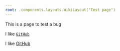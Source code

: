 ```yaml
---
root: .components.layouts.WikiLayout("Test page")
---
```


This is a page to test a bug

I like [`GitHub`](https://github.com)

I like [GitHub](https://github.com)